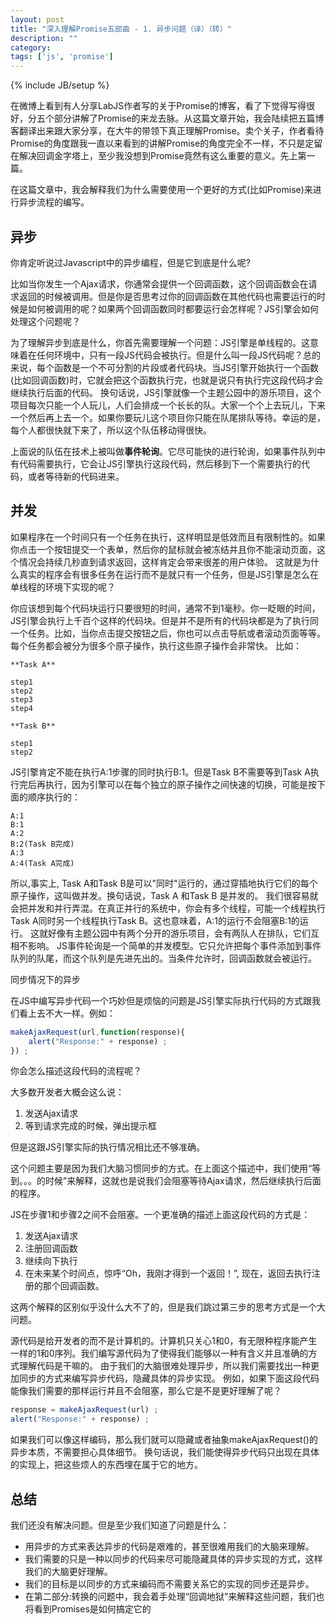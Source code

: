 ```yaml
---
layout: post
title: "深入理解Promise五部曲 - 1. 异步问题（译）（转）"
description: ""
category: 
tags: ['js', 'promise']
---
```

{% include JB/setup %}

在微博上看到有人分享LabJS作者写的关于Promise的博客，看了下觉得写得很好，分五个部分讲解了Promise的来龙去脉。从这篇文章开始，我会陆续把五篇博客翻译出来跟大家分享，在大牛的带领下真正理解Promise。卖个关子，作者看待Promise的角度跟我一直以来看到的讲解Promise的角度完全不一样，不只是定留在解决回调金字塔上，至少我没想到Promise竟然有这么重要的意义。先上第一篇。

在这篇文章中，我会解释我们为什么需要使用一个更好的方式(比如Promise)来进行异步流程的编写。

<!--more-->
## 异步

你肯定听说过Javascript中的异步编程，但是它到底是什么呢?

比如当你发生一个Ajax请求，你通常会提供一个回调函数，这个回调函数会在请求返回的时候被调用。但是你是否思考过你的回调函数在其他代码也需要运行的时候是如何被调用的呢？如果两个回调函数同时都要运行会怎样呢？JS引擎会如何处理这个问题呢？

为了理解异步到底是什么，你首先需要理解一个问题：JS引擎是单线程的。这意味着在任何环境中，只有一段JS代码会被执行。但是什么叫一段JS代码呢？总的来说，每个函数是一个不可分割的片段或者代码块。当JS引擎开始执行一个函数(比如回调函数)时，它就会把这个函数执行完，也就是说只有执行完这段代码才会继续执行后面的代码。
换句话说，JS引擎就像一个主题公园中的游乐项目，这个项目每次只能一个人玩儿，人们会排成一个长长的队。大家一个个上去玩儿，下来一个然后再上去一个。如果你要玩儿这个项目你只能在队尾排队等待。幸运的是，每个人都很快就下来了，所以这个队伍移动得很快。

上面说的队伍在技术上被叫做**事件轮询**。它尽可能快的进行轮询，如果事件队列中有代码需要执行，它会让JS引擎执行这段代码，然后移到下一个需要执行的代码，或者等待新的代码进来。

## 并发

如果程序在一个时间只有一个任务在执行，这样明显是低效而且有限制性的。如果你点击一个按钮提交一个表单，然后你的鼠标就会被冻结并且你不能滚动页面，这个情况会持续几秒直到请求返回，这样肯定会带来很差的用户体验。
这就是为什么真实的程序会有很多任务在运行而不是就只有一个任务，但是JS引擎是怎么在单线程的环境下实现的呢？

你应该想到每个代码块运行只要很短的时间，通常不到1毫秒。你一眨眼的时间，JS引擎会执行上千百个这样的代码块。但是并不是所有的代码块都是为了执行同一个任务。比如，当你点击提交按钮之后，你也可以点击导航或者滚动页面等等。每个任务都会被分为很多个原子操作，执行这些原子操作会非常快。
比如：

```
**Task A**

step1
step2
step3
step4

**Task B**

step1
step2
```

JS引擎肯定不能在执行A:1步骤的同时执行B:1。但是Task B不需要等到Task A执行完后再执行，因为引擎可以在每个独立的原子操作之间快速的切换，可能是按下面的顺序执行的：

```
A:1
B:1
A:2
B:2(Task B完成)
A:3
A:4(Task A完成)
```

所以,事实上, Task A和Task B是可以"同时"运行的，通过穿插地执行它们的每个原子操作，这叫做并发。换句话说，Task A 和Task B 是并发的。
我们很容易就会把并发和并行弄混。在真正并行的系统中，你会有多个线程，可能一个线程执行Task A同时另一个线程执行Task B。这也意味着，A:1的运行不会阻塞B:1的运行。
这就好像有主题公园中有两个分开的游乐项目，会有两队人在排队，它们互相不影响。
JS事件轮询是一个简单的并发模型。它只允许把每个事件添加到事件队列的队尾，而这个队列是先进先出的。当条件允许时，回调函数就会被运行。

同步情况下的异步

在JS中编写异步代码一个巧妙但是烦恼的问题是JS引擎实际执行代码的方式跟我们看上去不大一样。例如：

```js
makeAjaxRequest(url,function(response){
    alert("Response:" + response) ;
}) ;
```

你会怎么描述这段代码的流程呢？

大多数开发者大概会这么说：

1. 发送Ajax请求
2. 等到请求完成的时候，弹出提示框

但是这跟JS引擎实际的执行情况相比还不够准确。

这个问题主要是因为我们大脑习惯同步的方式。在上面这个描述中，我们使用“等到。。。的时候”来解释，这就也是说我们会阻塞等待Ajax请求，然后继续执行后面的程序。

JS在步骤1和步骤2之间不会阻塞。一个更准确的描述上面这段代码的方式是：

1. 发送Ajax请求
2. 注册回调函数
3. 继续向下执行
4. 在未来某个时间点，惊呼“Oh，我刚才得到一个返回！”, 现在，返回去执行注册的那个回调函数。

这两个解释的区别似乎没什么大不了的，但是我们跳过第三步的思考方式是一个大问题。

源代码是给开发者的而不是计算机的。计算机只关心1和0，有无限种程序能产生一样的1和0序列。我们编写源代码为了使得我们能够以一种有含义并且准确的方式理解代码是干嘛的。
由于我们的大脑很难处理异步，所以我们需要找出一种更加同步的方式来编写异步代码，隐藏具体的异步实现。
例如，如果下面这段代码能像我们需要的那样运行并且不会阻塞，那么它是不是更好理解了呢？

```js
response = makeAjaxRequest(url) ;
alert("Response:" + response) ;
```

如果我们可以像这样编码，那么我们就可以隐藏或者抽象makeAjaxRequest()的异步本质，不需要担心具体细节。
换句话说，我们能使得异步代码只出现在具体的实现上，把这些烦人的东西埋在属于它的地方。

## 总结

我们还没有解决问题。但是至少我们知道了问题是什么：

* 用异步的方式来表达异步的代码是艰难的，甚至很难用我们的大脑来理解。
* 我们需要的只是一种以同步的代码来尽可能隐藏具体的异步实现的方式，这样我们的大脑更好理解。
* 我们的目标是以同步的方式来编码而不需要关系它的实现的同步还是异步。
* 在第二部分:转换的问题中，我会着手处理“回调地狱”来解释这些问题，我们也将看到Promises是如何搞定它的